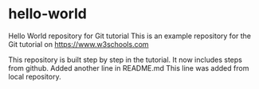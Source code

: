 # hello-world
Hello World repository for Git tutorial
This is an example repository for the Git tutorial on https://www.w3schools.com

This repository is built step by step in the tutorial.
It now includes steps from github.
Added another line in README.md 
This line was added from local repository.
